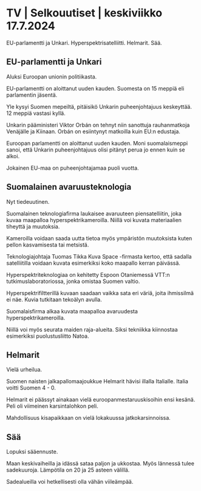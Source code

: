 # TV \| Selkouutiset \| keskiviikko 17.7.2024

EU-parlamentti ja Unkari. Hyperspektrisatelliitti. Helmarit. Sää.

## EU-parlamentti ja Unkari

Aluksi Euroopan unionin politiikasta.

EU-parlamentti on aloittanut uuden kauden. Suomesta on 15 meppiä eli parlamentin jäsentä.

Yle kysyi Suomen mepeiltä, pitäisikö Unkarin puheenjohtajuus keskeyttää. 12 meppiä vastasi kyllä.

Unkarin pääministeri Viktor Orbán on tehnyt niin sanottuja rauhanmatkoja Venäjälle ja Kiinaan. Orbán on esiintynyt matkoilla kuin EU:n edustaja.

Euroopan parlamentti on aloittanut uuden kauden. Moni suomalaismeppi sanoi, että Unkarin puheenjohtajuus olisi pitänyt perua jo ennen kuin se alkoi.

Jokainen EU-maa on puheenjohtajamaa puoli vuotta.

## Suomalainen avaruusteknologia

Nyt tiedeuutinen.

Suomalainen teknologiafirma laukaisee avaruuteen piensatelliitin, joka kuvaa maapalloa hyperspektrikameroilla. Niillä voi kuvata materiaalien tiheyttä ja muutoksia.

Kameroilla voidaan saada uutta tietoa myös ympäristön muutoksista kuten pellon kasvamisesta tai metsistä.

Teknologiajohtaja Tuomas Tikka Kuva Space -firmasta kertoo, että sadalla satelliitilla voidaan kuvata esimerkiksi koko maapallo kerran päivässä.

Hyperspektriteknologiaa on kehitetty Espoon Otaniemessä VTT:n tutkimuslaboratoriossa, jonka omistaa Suomen valtio.

Hyperspektrifiltterillä kuvaan saadaan vaikka sata eri väriä, joita ihmissilmä ei näe. Kuvia tutkitaan tekoälyn avulla.

Suomalaisfirma alkaa kuvata maapalloa avaruudesta hyperspektrikameroilla.

Niillä voi myös seurata maiden raja-alueita. Siksi tekniikka kiinnostaa esimerkiksi puolustusliitto Natoa.

## Helmarit

Vielä urheilua.

Suomen naisten jalkapallomaajoukkue Helmarit hävisi illalla Italialle. Italia voitti Suomen 4 - 0.

Helmarit ei päässyt ainakaan vielä euroopanmestaruuskisoihin ensi kesänä. Peli oli viimeinen karsintalohkon peli.

Mahdollisuus kisapaikkaan on vielä lokakuussa jatkokarsinnoissa.

## Sää

Lopuksi sääennuste.

Maan keskivaiheilla ja idässä sataa paljon ja ukkostaa. Myös lännessä tulee sadekuuroja. Lämpötila on 20 ja 25 asteen välillä.

Sadealueilla voi hetkellisesti olla vähän viileämpää.

